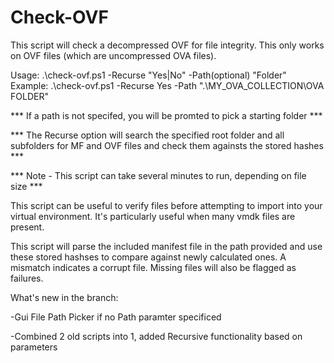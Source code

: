 # Check-OVF

This script will check a decompressed OVF for file integrity. This only works on OVF files (which are uncompressed OVA files).

Usage: 		.\check-ovf.ps1 -Recurse "Yes|No" -Path(optional) "Folder"
Example: 	.\check-ovf.ps1 -Recurse Yes -Path ".\MY_OVA_COLLECTION\OVA FOLDER"

*** If a path is not specifed, you will be promted to pick a starting folder ***

*** The Recurse option will search the specified root folder and all subfolders for MF and OVF files and check them againsts the stored hashes ***

*** Note - This script can take several minutes to run, depending on file size ***

This script can be useful to verify files before attempting to import into your virtual environment. It's particularly useful when many vmdk files are present.

This script will parse the included manifest file in the path provided and use these stored hashses to compare against newly calculated ones. A mismatch indicates a corrupt file. Missing files will also be flagged as failures.

What's new in the branch:

-Gui File Path Picker if no Path paramter specificed

-Combined 2 old scripts into 1, added Recursive functionality based on parameters



